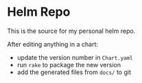 # Helm Repo

This is the source for my personal helm repo.

After editing anything in a chart:
* update the version number in `Chart.yaml`
* run `rake` to package the new version
* add the generated files from `docs/` to git
